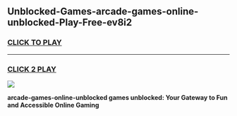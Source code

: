 
## Unblocked-Games-arcade-games-online-unblocked-Play-Free-ev8i2
<h3>
<a href="https://premium76.site?title=arcade-games-online-unblocked&ref=23A">CLICK TO PLAY</a></h3>
<hr>

<h3>
<a href="https://premium76.site?title=arcade-games-online-unblocked&ref=23A">CLICK 2 PLAY</a>
  
</h3>

<a href="https://premium76.site?title=arcade-games-online-unblocked&ref=23A"><img src="https://clearcache.store/games.png"></a>


**arcade-games-online-unblocked games unblocked: Your Gateway to Fun and Accessible Online Gaming**
